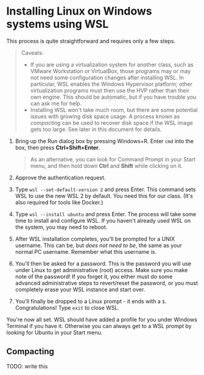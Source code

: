 # Installing Linux on Windows systems using WSL

This process is quite straightforward and requires only a few steps.

> Caveats:
>
> * If you are using a virtualization system for another class, such as VMware Workstation or VirtualBox, those programs may or may not need some configuration changes after installing WSL. In particular, WSL enables the Windows Hypervisor platform; other virtualization programs must then use the HVP rather than their own engine. This should be automatic, but if you have trouble you can ask me for help.
> * Installing WSL won't take much room, but there are some potential issues with growing disk space usage. A process known as *compacting* can be used to recover disk space if the WSL image gets too large. See later in this document for details.

1. Bring up the Run dialog box by pressing Windows+R. Enter `cmd` into the box, then press **Ctrl+Shift+Enter**.

   > As an alternative, you can look for Command Prompt in your Start menu, and then hold down **Ctrl** and **Shift** while clicking on it.

2. Approve the authentication request.

3. Type `wsl --set-default-version 2` and press Enter. This command sets WSL to use the new WSL 2 by default. You need this for our class. (It's also required for tools like Docker.)

4. Type `wsl --install ubuntu` and press Enter. The process will take some time to install and configure WSL. If you haven't already used WSL on the system, you may need to reboot.

5. After WSL installation completes, you'll be prompted for a UNIX username. This can be, but *does not need to be*, the same as your normal PC username. Remember what this username is.

6. You'll then be asked for a password. This is the password you will use under Linux to get administrative (root) access. Make sure you make note of the password! If you forget it, you either must do some advanced administrative steps to revert/reset the password, or you must completely erase your WSL instance and start over.

7. You'll finally be dropped to a Linux prompt - it ends with a `$`. Congratulations! Type `exit` to close WSL.

You're now all set. WSL should have added a profile for you under Windows Terminal if you have it. Otherwise you can always get to a WSL prompt by looking for Ubuntu in your Start menu.

## Compacting

TODO: write this
